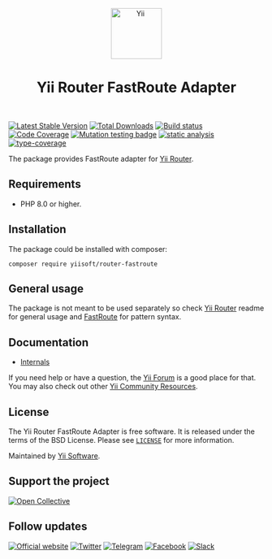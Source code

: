 <p align="center">
    <a href="https://github.com/yiisoft" target="_blank">
        <img src="https://yiisoft.github.io/docs/images/yii_logo.svg" height="100px" alt="Yii">
    </a>
    <h1 align="center">Yii Router FastRoute Adapter</h1>
    <br>
</p>

[![Latest Stable Version](https://poser.pugx.org/yiisoft/router-fastroute/v/stable.png)](https://packagist.org/packages/yiisoft/router-fastroute)
[![Total Downloads](https://poser.pugx.org/yiisoft/router-fastroute/downloads.png)](https://packagist.org/packages/yiisoft/router-fastroute)
[![Build status](https://github.com/yiisoft/router-fastroute/workflows/build/badge.svg)](https://github.com/yiisoft/router-fastroute/actions?query=workflow%3Abuild)
[![Code Coverage](https://codecov.io/gh/yiisoft/router-fastroute/graph/badge.svg?token=OKMPXV2N7P)](https://codecov.io/gh/yiisoft/router-fastroute)
[![Mutation testing badge](https://img.shields.io/endpoint?style=flat&url=https%3A%2F%2Fbadge-api.stryker-mutator.io%2Fgithub.com%2Fyiisoft%2Frouter-fastroute%2Fmaster)](https://dashboard.stryker-mutator.io/reports/github.com/yiisoft/router-fastroute/master)
[![static analysis](https://github.com/yiisoft/router-fastroute/workflows/static%20analysis/badge.svg)](https://github.com/yiisoft/router-fastroute/actions?query=workflow%3A%22static+analysis%22)
[![type-coverage](https://shepherd.dev/github/yiisoft/router-fastroute/coverage.svg)](https://shepherd.dev/github/yiisoft/router-fastroute)

The package provides FastRoute adapter for [Yii Router](https://github.com/yiisoft/router).

## Requirements

- PHP 8.0 or higher.

## Installation

The package could be installed with composer:

```shell
composer require yiisoft/router-fastroute
```

## General usage

The package is not meant to be used separately so check [Yii Router](https://github.com/yiisoft/router) readme for
general usage and [FastRoute](https://github.com/nikic/FastRoute) for pattern syntax.

## Documentation

- [Internals](docs/internals.md)

If you need help or have a question, the [Yii Forum](https://forum.yiiframework.com/c/yii-3-0/63) is a good place for that.
You may also check out other [Yii Community Resources](https://www.yiiframework.com/community).

## License

The Yii Router FastRoute Adapter is free software. It is released under the terms of the BSD License.
Please see [`LICENSE`](./LICENSE.md) for more information.

Maintained by [Yii Software](https://www.yiiframework.com/).

## Support the project

[![Open Collective](https://img.shields.io/badge/Open%20Collective-sponsor-7eadf1?logo=open%20collective&logoColor=7eadf1&labelColor=555555)](https://opencollective.com/yiisoft)

## Follow updates

[![Official website](https://img.shields.io/badge/Powered_by-Yii_Framework-green.svg?style=flat)](https://www.yiiframework.com/)
[![Twitter](https://img.shields.io/badge/twitter-follow-1DA1F2?logo=twitter&logoColor=1DA1F2&labelColor=555555?style=flat)](https://twitter.com/yiiframework)
[![Telegram](https://img.shields.io/badge/telegram-join-1DA1F2?style=flat&logo=telegram)](https://t.me/yii3en)
[![Facebook](https://img.shields.io/badge/facebook-join-1DA1F2?style=flat&logo=facebook&logoColor=ffffff)](https://www.facebook.com/groups/yiitalk)
[![Slack](https://img.shields.io/badge/slack-join-1DA1F2?style=flat&logo=slack)](https://yiiframework.com/go/slack)
